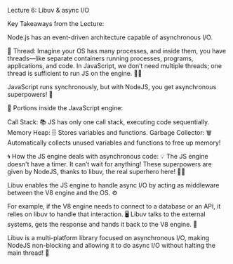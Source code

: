 Lecture 6: Libuv & async I/O

Key Takeaways from the Lecture:

Node.js has an event-driven architecture capable of asynchronous I/O.

🧵 Thread: Imagine your OS has many processes, and inside them, you have threads—like separate containers running processes, programs, applications, and code.
In JavaScript, we don’t need multiple threads; one thread is sufficient to run JS on the engine. 🚶‍♂️

JavaScript runs synchronously, but with NodeJS, you get asynchronous superpowers! 💪

🧠 Portions inside the JavaScript engine:

Call Stack: 📚 JS has only one call stack, executing code sequentially.
Memory Heap: 🗄️ Stores variables and functions.
Garbage Collector: 🗑️ Automatically collects unused variables and functions to free up memory!

🌀 How the JS engine deals with asynchronous code:
💡 The JS engine doesn't have a timer. It can’t wait for anything! These superpowers are given by NodeJS, thanks to libuv, the real superhero here! 🦸‍♂️

Libuv enables the JS engine to handle async I/O by acting as middleware between the V8 engine and the OS. ⚙️

For example, if the V8 engine needs to connect to a database or an API, it relies on libuv to handle that interaction. 🖥️ Libuv talks to the external systems, gets the response and hands it back to the V8 engine. 🎯

Libuv is a multi-platform library focused on asynchronous I/O, making NodeJS non-blocking and allowing it to do async I/O without halting the main thread! 🚦

